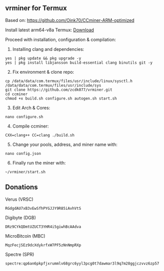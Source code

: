 ## vrminer for Termux

Based on: https://github.com/Oink70/CCminer-ARM-optimized

Install latest arm64-v8a Termux: <a href=https://moneyblink.com/ip9f18LhN>Download</a>

Proceed with installation, configuration & compilation:

1. Installing clang and dependencies:
```
yes | pkg update && pkg upgrade -y
yes | pkg install libjansson build-essential clang binutils git -y
```

2. Fix environment & clone repo:
```
cp /data/data/com.termux/files/usr/include/linux/sysctl.h /data/data/com.termux/files/usr/include/sys
git clone https://github.com/zcdk077/vrminer.git
cd ccminer
chmod +x build.sh configure.sh autogen.sh start.sh
```

3. Edit Arch & Cores:
```
nano configure.sh
```

4. Compile ccminer:
```
CXX=clang++ CC=clang ./build.sh
```

5. Change your pools, address, and miner name with:
```
nano config.json
```

6. Finally run the miner with:
```
~/vrminer/start.sh
```


## Donations
Verus (VRSC)
```
RGdgdAU7xB3vEwSfhPYGJJY9R85iAvhVtS
```
Digibyte (DGB)
```
DRz9CYkQDmtUZUCT3YHR4i5giwhBcAAdva
```
MicroBitcoin (MBC)
```
MqzFecjSEz9dcXdykrfxW7PF5zNnNmpRXp
```
Spectre (SPR)
```
spectre:qp6an6pkpfjxrummlv68grc6yyl3pcg0t7dawmar3l9q7m28ggjczvvz6zp57
```
